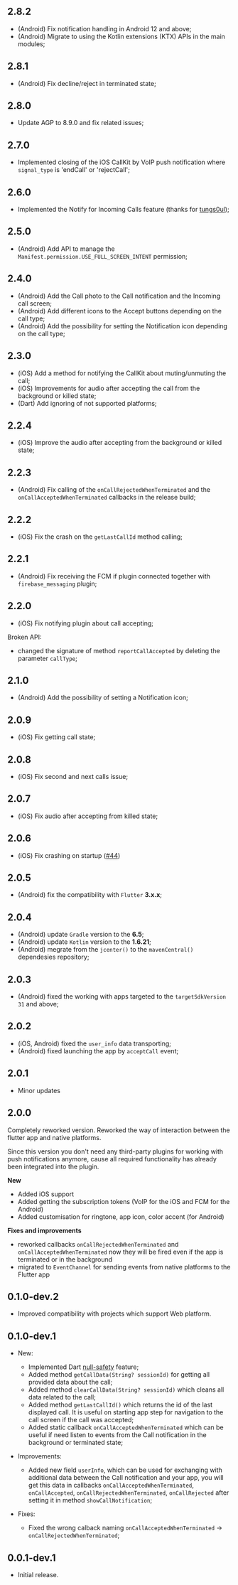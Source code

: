 ## 2.8.2
- (Android) Fix notification handling in Android 12 and above;
- (Android) Migrate to using the Kotlin extensions (KTX) APIs in the main modules;

## 2.8.1
- (Android) Fix decline/reject in terminated state;

## 2.8.0
- Update AGP to 8.9.0 and fix related issues;

## 2.7.0
- Implemented closing of the iOS CallKit by VoIP push notification where `signal_type` is 'endCall' or 'rejectCall';

## 2.6.0
- Implemented the Notify for Incoming Calls feature (thanks for [tungs0ul](https://github.com/tungs0ul));

## 2.5.0
- (Android) Add API to manage the `Manifest.permission.USE_FULL_SCREEN_INTENT` permission;

## 2.4.0
- (Android) Add the Call photo to the Call notification and the Incoming call screen;
- (Android) Add different icons to the Accept buttons depending on the call type;
- (Android) Add the possibility for setting the Notification icon depending on the call type;

## 2.3.0
- (iOS) Add a method for notifying the CallKit about muting/unmuting the call;
- (iOS) Improvements for audio after accepting the call from the background or killed state;
- (Dart) Add ignoring of not supported platforms;

## 2.2.4
- (iOS) Improve the audio after accepting from the background or killed state;

## 2.2.3
- (Android) Fix calling of the `onCallRejectedWhenTerminated` and the `onCallAcceptedWhenTerminated` callbacks in the release build;

## 2.2.2
- (iOS) Fix the crash on the `getLastCallId` method calling;

## 2.2.1

- (Android) Fix receiving the FCM if plugin connected together with `firebase_messaging` plugin;

## 2.2.0

- (iOS) Fix notifying plugin about call accepting;

Broken API:
  - changed the signature of method `reportCallAccepted` by deleting the parameter `callType`;

## 2.1.0

- (Android) Add the possibility of setting a Notification icon;

## 2.0.9

- (iOS) Fix getting call state;

## 2.0.8

- (iOS) Fix second and next calls issue;

## 2.0.7

- (iOS) Fix audio after accepting from killed state;

## 2.0.6

- (iOS) Fix crashing on startup ([#44](https://github.com/ConnectyCube/connectycube-flutter-call-kit/issues/44))

## 2.0.5

- (Android) fix the compatibility with `Flutter` **3.x.x**;

## 2.0.4

- (Android) update `Gradle` version to the **6.5**;
- (Android) update `Kotlin` version to the **1.6.21**;
- (Android) megrate from the `jcenter()` to the `mavenCentral()` dependesies repository;

## 2.0.3

- (Android) fixed the working with apps targeted to the `targetSdkVersion 31` and above;

## 2.0.2

- (iOS, Android) fixed the `user_info` data transporting;
- (Android) fixed launching the app by `acceptCall` event;

## 2.0.1

* Minor updates

## 2.0.0
Completely reworked version. Reworked the way of interaction between the flutter app and native platforms.

Since this version you don't need any third-party plugins for working with push notifications anymore, cause all required functionality has already been integrated into the plugin.

**New**
- Added iOS support
- Added getting the subscription tokens (VoIP for the iOS and FCM for the Android)
- Added customisation for ringtone, app icon, color accent (for Android)

**Fixes and improvements**
- reworked callbacks `onCallRejectedWhenTerminated` and `onCallAcceptedWhenTerminated` now they will be fired even if the app is terminated or in the background
- migrated to `EventChannel` for sending events from native platforms to the Flutter app

## 0.1.0-dev.2

* Improved compatibility with projects which support Web platform.

## 0.1.0-dev.1

* New:
    - Implemented Dart [null-safety](https://dart.dev/null-safety) feature;
    - Added method `getCallData(String? sessionId)` for getting all provided data about the call;
    - Added method `clearCallData(String? sessionId)` which cleans all data related to the call;
    - Added method `getLastCallId()` which returns the id of the last displayed call. It is useful on starting app step for navigation to the call screen if the call was accepted;
    - Added static callback `onCallAcceptedWhenTerminated` which can be useful if need listen to events from the Call notification in the background or terminated state;

* Improvements:
    - Added new field `userInfo`, which can be used for exchanging with additional data between the Call notification and your app, you will get this data in callbacks `onCallAcceptedWhenTerminated`, `onCallAccepted`, `onCallRejectedWhenTerminated`, `onCallRejected` after setting it in method `showCallNotification`;

* Fixes:
    - Fixed the wrong calback naming `onCallAcceptedWhenTerminated` -> `onCallRejectedWhenTerminated`;

## 0.0.1-dev.1

* Initial release.
